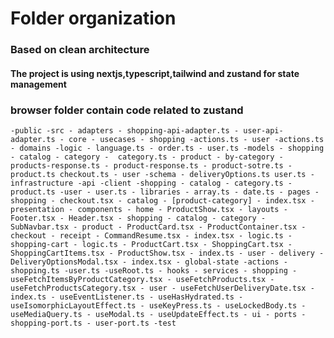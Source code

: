 # Folder organization

### Based on clean architecture

#### The project is using nextjs,typescript,tailwind and zustand for state management

### browser folder contain code related to zustand

`-public
-src
    - adapters
        - shopping-api-adapter.ts
        - user-api-adapter.ts
    - core
        - usecases
            - shopping
                -actions.ts
            - user
                -actions.ts
        - domains
            -logic
                - language.ts
                - order.ts
                - user.ts
            -models
                - shopping
                    - catalog
                        - category
                            -  category.ts
                        - product
                            - by-category
                                - products-response.ts
                            - product-response.ts
                            - product-sotre.ts
                            - product.ts
                        checkout.ts
                - user
                    -schema
                        - deliveryOptions.ts
                    user.ts
    - infrastructure
        -api
            -client
                -shopping
                    - catalog
                        - category.ts
                        - product.ts
                -user
                    - user.ts
    - libraries
        - array.ts
        - date.ts
    - pages
        - shopping
            - checkout.tsx
            - catalog
                - [product-category]
                    - index.tsx
    - presentation
        - components
            - home
                - ProductShow.tsx
            - layouts
                - Footer.tsx
                - Header.tsx
            - shopping
                - catalog
                    - category
                        - SubNavbar.tsx
                    - product
                        - ProductCard.tsx
                        - ProductContainer.tsx
                    - checkout
                        - receipt
                            - CommandResume.tsx
                            - index.tsx
                            - logic.ts
                        - shopping-cart
                            - logic.ts
                            - ProductCart.tsx
                            - ShoppingCart.tsx
                            - ShoppingCartItems.tsx
                    - ProductShow.tsx
                    - index.ts
            - user
                - delivery
                    - DeliveryOptionsModal.tsx
                - index.tsx
        - global-state
            -actions
            -shopping.ts
            -user.ts
            -useRoot.ts
        - hooks
            - services
                - shopping
                    - useFetchItemsByProductCategory.tsx
                    - useFetchProducts.tsx
                    - useFetchProductsCategory.tsx
                - user
                    - useFetchUserDeliveryDate.tsx
            - index.ts
            - useEventListener.ts
            - useHasHydrated.ts
            - useIsomorphicLayoutEffect.ts
            - useKeyPress.ts
            - useLockedBody.ts
            - useMediaQuery.ts
            - useModal.ts
            - useUpdateEffect.ts
        - ui
    - ports
        - shopping-port.ts
        - user-port.ts
-test`
